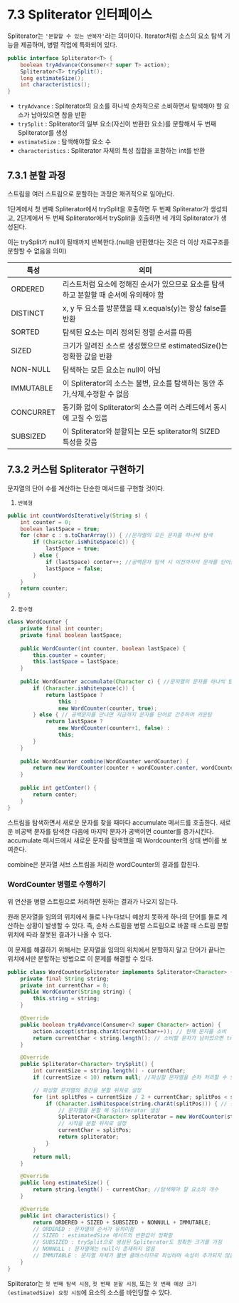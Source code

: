 # 7.3 Spliterator 인터페이스

Spliterator는 `'분할할 수 있는 반복자'`라는 의미이다. 
Iterator처럼 소스의 요소 탐색 기능을 제공하며, 병렬 작업에 특화되어 있다. 

```java
public interface Spliterator<T> {
    boolean tryAdvance(Consumer<? super T> action);
    Spliterator<T> trySplit();
    long estimateSize();
    int characteristics();
}
```
- `tryAdvance` : Spliterator의 요소를 하나씩 순차적으로 소비하면서 탐색해야 할 요소가 남아있으면 참을 반환
- `trySplit` : Spliterator의 일부 요소(자신이 반환한 요소)를 분할해서 두 번째 Spliterator를 생성
- `estimateSize` : 탐색해야할 요소 수
- `characteristics` : Spliterator 자체의 특성 집합을 포함하는 int를 반환

## 7.3.1 분할 과정

스트림을 여러 스트림으로 분할하는 과정은 재귀적으로 일어난다.

1단계에서 첫 번째 Spliterator에서 trySplit을 호출하면 두 번째 Spliterator가 생성되고, 2단계에서 두 번째 Spliterator에서 trySplit을 호출하면 네 개의 Spliterator가 생성된다.

이는 trySplit가 null이 될때까지 반복한다.(null을 반환했다는 것은 더 이상 자료구조를 분할할 수 없음을 의미)


|특성|의미|
|---|---|
|ORDERED|리스트처럼 요소에 정해진 순서가 있으므로 요소를 탐색하고 분할할 때 순서에 유의해야 함|
|DISTINCT|x, y 두 요소를 방문했을 때 x.equals(y)는 항상 false를 반환|
|SORTED|탐색된 요소는 미리 정의된 정렬 순서를 따름|
|SIZED|크기가 알려진 소스로 생성했으므로 estimatedSize()는 정확한 값을 반환|
|NON-NULL|탐색하는 모든 요소는 null이 아님|
|IMMUTABLE|이 Spliterator의 소스는 불변, 요소를 탐색하는 동안 추가,삭제,수정할 수 없음|
|CONCURRET|동기화 없이 Spliterator의 소스를 여러 스레드에서 동시에 고칠 수 있음|
|SUBSIZED|이 Spliterator와 분할되는 모든 spliterator의 SIZED 특성을 갖음|


## 7.3.2 커스텀 Spliterator 구현하기

문자열의 단어 수를 계산하는 단순한 메서드를 구현할 것이다.

1. `반복형`

```java
public int countWordsIteratively(String s) {
    int counter = 0;
    boolean lastSpace = true;
    for (char c : s.toCharArray()) { //문자열의 모든 문자를 하나씩 탐색
        if (Character.isWhiteSpace(c)) {
            lastSpace = true;
        } else {
            if (lastSpace) conter++; //공백문자 탐색 시 이전까지의 문자를 단어를 간주하여 카운팅
            lastSpace = false;
        }
    }
    return counter;
}
```


2. `함수형`

```java
class WordCounter {
    private final int counter;
    private final boolean lastSpace;
    
    public WordCounter(int counter, boolean lastSpace) {
        this.counter = counter;
        this.lastSpace = lastSpace;
    }
    
    public WordCounter accumulate(Character c) { //문자열의 문자를 하나씩 탐색
        if (Character.isWhitespace(c)) {
            return lastSpace ? 
                this : 
                new WordCounter(counter, true);
        } else { // 공백문자를 만나면 지금까지 문자를 단어로 간주하여 카운팅
            return lastSpace ? 
                new WordCounter(counter+1, false) : 
                this;
        }
    }
    
    public WordCounter combine(WordCounter wordCounter) {
        return new WordCounter(counter + wordCounter.conter, wordCounter.lastSpace);
    }
    
    public int getConter() {
        return conter;
    }
}
```

스트림을 탐색하면서 새로운 문자를 찾을 때마다 accumulate 메서드를 호출한다.
새로운 비공백 문자를 탐색한 다음에 마지막 문자가 공백이면 counter를 증가시킨다. 
accumulate 메서드에서 새로운 문자를 탐색했을 때 Wordcounter의 상태 변이를 보여준다.

combine은 문자열 서브 스트림을 처리한 wordCounter의 결과를 합친다. 

### WordCounter 병렬로 수행하기

위 연산을 병렬 스트림으로 처리하면 원하는 결과가 나오지 않는다. 

원래 문자열을 임의의 위치에서 둘로 나누다보니 예상치 못하게 하나의 단어를 둘로 계산하는 상황이 발생할 수 있다.
즉, 순차 스트림을 병렬 스트림으로 바꿀 때 스트림 분할 위치에 따라 잘못된 결과가 나올 수 있다.

이 문제를 해결하기 위해서는 문자열을 임의의 위치에서 분할하지 말고 단어가 끝나는 위치에서만 분할하는 방법으로 이 문제를 해결할 수 있다.

```java 
public class WordCounterSpliterator implements Spliterator<Character> {
    private final String string;
    private int currentChar = 0;
    public WordCounter(String string) {
        this.string = string;
    }

    @Override
    public boolean tryAdvance(Consumer<? super Character> action) {
        action.accept(string.charAt(currentChar++)); // 현재 문자를 소비
        return currentChar < string.length(); // 소비할 문자가 남아있으면 true 반환
    }

    @Override
    public Spliterator<Character> trySplit() {
        int currentSize = string.length() - currentChar;
        if (currentSize < 10) return null; //파싱할 문자열을 순차 처리할 수 있을 만큼 작아졌음을 알리는 null

        // 파싱할 문자열의 중간을 분할 위치로 설정
        for (int splitPos = currentSize / 2 + currentChar; splitPos < string.length(); splitPos++) {
            if (Character.isWhitespace(string.charAt(splitPos))) { // 공백 문자가 나올때
                // 문자열을 분할 해 Spliterator 생성
                Spliterator<Character> spliterator = new WordCounter(string.substring(currentChar, splitPos));
                // 시작을 분할 위치로 설정
                currentChar = splitPos;
                return spliterator;
            }
        }
        return null;
    }

    @Override
    public long estimateSize() {
        return string.length() - currentChar; //탐색해야 할 요소의 개수
    }

    @Override
    public int characteristics() {
        return ORDERED + SIZED + SUBSIZED + NONNULL + IMMUTABLE;
        // ORDERED : 문자열의 순서가 유의미함
        // SIZED : estimatedSize 메서드의 반환값이 정확함
        // SUBSIZED : trySplit으로 생성된 Spliterator도 정확한 크기를 가짐
        // NONNULL : 문자열에는 null이 존재하지 않음
        // IMMUTABLE : 문자열 자체가 불변 클래스이므로 파싱하며 속성이 추가되지 않음
    }
}
```

Spliterator는 `첫 번째 탐색 시점`, `첫 번째 분할 시점`, 또는 `첫 번째 예상 크기(estimatedSize) 요청 시점`에 요소의 소스를 바인딩할 수 있다.